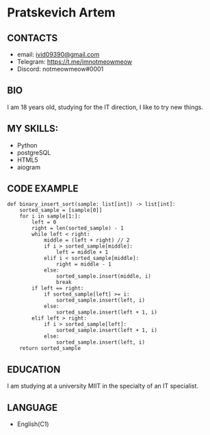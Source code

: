 # Pratskevich Artem

## CONTACTS
* email: ivid09390@gmail.com
* Telegram: https://t.me/imnotmeowmeow
* Discord: notmeowmeow#0001
## BIO
I am 18 years old, studying for the IT direction, I like to try new things.
## MY SKILLS:
* Python
* postgreSQL
* HTML5
* aiogram
## CODE EXAMPLE
```
def binary_insert_sort(sample: list[int]) -> list[int]:
    sorted_sample = [sample[0]]
    for i in sample[1:]:
        left = 0
        right = len(sorted_sample) - 1
        while left < right:
            middle = (left + right) // 2
            if i > sorted_sample[middle]:
                left = middle + 1
            elif i < sorted_sample[middle]:
                right = middle - 1
            else:
                sorted_sample.insert(middle, i)
                break
        if left == right:
            if sorted_sample[left] >= i:
                sorted_sample.insert(left, i)
            else:
                sorted_sample.insert(left + 1, i)
        elif left > right:
            if i > sorted_sample[left]:
                sorted_sample.insert(left + 1, i)
            else:
                sorted_sample.insert(left, i)
    return sorted_sample
```
## EDUCATION
I am studying at a university MIIT in the specialty of an IT specialist.
## LANGUAGE
* English(C1)